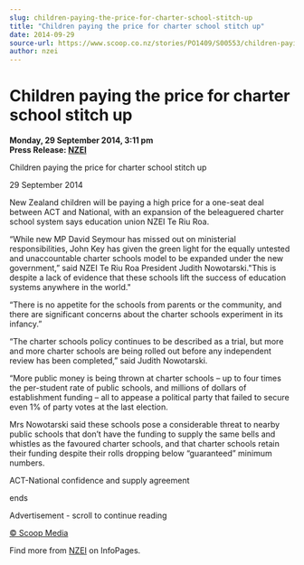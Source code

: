 ```yaml
---
slug: children-paying-the-price-for-charter-school-stitch-up
title: "Children paying the price for charter school stitch up"
date: 2014-09-29
source-url: https://www.scoop.co.nz/stories/PO1409/S00553/children-paying-the-price-for-charter-school-stitch-up.htm
author: nzei
---
```

Children paying the price for charter school stitch up
======================================================

**Monday, 29 September 2014, 3:11 pm**  
**Press Release: [NZEI](https://info.scoop.co.nz/NZEI)**

Children paying the price for charter school stitch up

  
29 September 2014

New Zealand children will be paying a high price for a one-seat deal between ACT and National, with an expansion of the beleaguered charter school system says education union NZEI Te Riu Roa.

“While new MP David Seymour has missed out on ministerial responsibilities, John Key has given the green light for the equally untested and unaccountable charter schools model to be expanded under the new government,” said NZEI Te Riu Roa President Judith Nowotarski.\"This is despite a lack of evidence that these schools lift the success of education systems anywhere in the world."

“There is no appetite for the schools from parents or the community, and there are significant concerns about the charter schools experiment in its infancy.”

“The charter schools policy continues to be described as a trial, but more and more charter schools are being rolled out before any independent review has been completed,” said Judith Nowotarski.

“More public money is being thrown at charter schools – up to four times the per-student rate of public schools, and millions of dollars of establishment funding – all to appease a political party that failed to secure even 1% of party votes at the last election.

Mrs Nowotarski said these schools pose a considerable threat to nearby public schools that don’t have the funding to supply the same bells and whistles as the favoured charter schools, and that charter schools retain their funding despite their rolls dropping below “guaranteed” minimum numbers.

ACT-National confidence and supply agreement

ends

Advertisement - scroll to continue reading





[© Scoop Media](http://www.scoop.co.nz/about/terms.html)

Find more from [NZEI](https://info.scoop.co.nz/NZEI) on InfoPages.